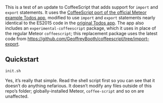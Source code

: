 This is a test of an update to CoffeeScript that adds support for `import` and `export` statements. It uses the [CoffeeScript port of the official Meteor example Todos app](https://github.com/meteor/todos/tree/coffeescript), modified to use `import` and `export` statements nearly identical to the ES2015 code in the [original Todos app](https://github.com/meteor/todos). The app also includes an `experimental-coffeescript` package, which it uses in place of the regular Meteor `coffeescript`; this replacement package uses the latest code from https://github.com/GeoffreyBooth/coffeescript/tree/import-export.

## Quickstart

```sh
init.sh
```

Yes, it’s really that simple. Read the shell script first so you can see that it doesn’t do anything nefarious. It doesn’t modify any files outside of this repo’s folder; globally-installed Meteor, `coffee-script` and so on are unaffected.